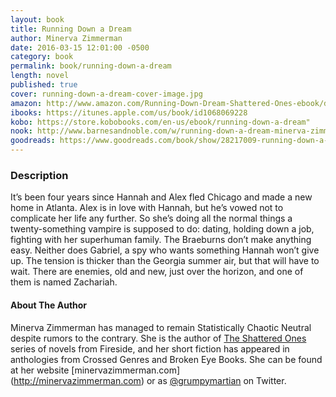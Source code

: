 ```yaml
---
layout: book
title: Running Down a Dream
author: Minerva Zimmerman
date: 2016-03-15 12:01:00 -0500
category: book
permalink: book/running-down-a-dream
length: novel
published: true
cover: running-down-a-dream-cover-image.jpg
amazon: http://www.amazon.com/Running-Down-Dream-Shattered-Ones-ebook/dp/B019DLSNK0/
ibooks: https://itunes.apple.com/us/book/id1068069228
kobo: https://store.kobobooks.com/en-us/ebook/running-down-a-dream"
nook: http://www.barnesandnoble.com/w/running-down-a-dream-minerva-zimmerman/1123494110
goodreads: https://www.goodreads.com/book/show/28217009-running-down-a-dream
---
```


### Description

It’s been four years since Hannah and Alex fled Chicago and made a new home in Atlanta. Alex is in love with Hannah, but he’s vowed not to complicate her life any further. So she’s doing all the normal things a twenty-something vampire is supposed to do: dating, holding down a job, fighting with her superhuman family. The Braeburns don’t make anything easy. Neither does Gabriel, a spy who wants something Hannah won’t give up. The tension is thicker than the Georgia summer air, but that will have to wait. There are enemies, old and new, just over the horizon, and one of them is named Zachariah.

#### About The Author

Minerva Zimmerman has managed to remain Statistically Chaotic Neutral despite rumors to the contrary. She is the author of [The Shattered Ones](http://www.firesidefiction.com/books/) series of novels from Fireside, and her short fiction has appeared in anthologies from Crossed Genres and Broken Eye Books. She can be found at her website [minervazimmerman.com] (http://minervazimmerman.com) or as [@grumpymartian](twitter.com/grumpymartian) on Twitter. 
